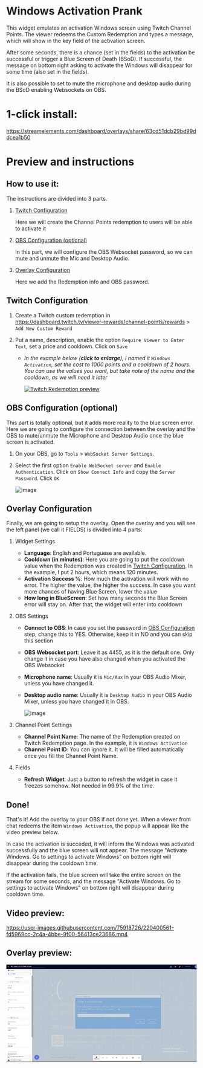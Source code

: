 # Windows Activation Prank

This widget emulates an activation Windows screen using Twitch Channel Points. The viewer redeems the Custom Redemption and types a message, which will show in the key field of the activation screen. 

After some seconds, there is a chance (set in the fields) to the activation be successful or trigger a Blue Screen of Death (BSoD). 
If successful, the message on bottom right asking to activate the Windows will disappear for some time (also set in the fields).

It is also possible to set to mute the microphone and desktop audio during the BSoD enabling Websockets on OBS.

# 1-click install: 

https://streamelements.com/dashboard/overlays/share/63cd51dcb29bd99ddcea1b50

# Preview and instructions

## How to use it:

The instructions are divided into 3 parts. 
1. [Twitch Configuration](readme.md#twitch-configuration)
   
   Here we will create the Channel Points redemption to users will be able to activate it
   
2. [OBS Configuration (optional)](readme.md#obs-configuration-optional)
   
   In this part, we will configure the OBS Websocket password, so we can mute and unmute the Mic and Desktop Audio.
   
3. [Overlay Configuration](readme.md#overlay-configuration)
   
   Here we add the Redemption info and OBS password.


## Twitch Configuration 

1. Create a Twitch custom redemption in https://dashboard.twitch.tv/viewer-rewards/channel-points/rewards > `Add New Custom Reward`

2. Put a name, description, enable the option `Require Viewer to Enter Text`, set a price and cooldown. Click on `Save`

    * _In the example below (**click to enlarge**), I named it `Windows Activation`, set the cost to 1000 points and a cooldown of 2 hours. You can use the values you want, but take note of the name and the cooldown, as we will need it later_

       [![Twitch Redemption preview](https://i.imgur.com/Jf5Qird.png)](https://github.com/c4ldas/streamelements-widgets/assets/75918726/63e4d02d-c9b1-4f6b-bafb-66715bd4fc33 "Custom reward preview - Click to enlarge")

## OBS Configuration (optional)

 This part is totally optional, but it adds more reality to the blue screen error. Here we are going to configure the connection between the overlay and the OBS to mute/unmute the Microphone and Desktop Audio once the blue screen is activated.

 1. On your OBS, go to `Tools` > `WebSocket Server Settings`.
 2. Select the first option `Enable WebSocket server` and `Enable Authentication`. Click on `Show Connect Info` and copy the `Server Password`. Click `OK`

    ![image](https://github.com/c4ldas/streamelements-widgets/assets/75918726/98c9831a-7da9-46d6-bd3e-ac26f3f3abc6)

## Overlay Configuration

Finally, we are going to setup the overlay.
Open the overlay and you will see the left panel (we call it FIELDS) is divided into 4 parts:
1. Widget Settings
   - **Language**: English and Portuguese are available.
   - **Cooldown (in minutes)**: Here you are going to put the cooldown value when the Redemption was created in [Twitch Configuration](readme.md#twitch-configuration). In the example, I put 2 hours, which means 120 minutes.
   - **Activation Success %**: How much the activation will work with no error. The higher the value, the higher the success. In case you want more chances of having Blue Screen, lower the value
   - **How long in BlueScreen**: Set how many seconds the Blue Screen error will stay on. After that, the widget will enter into cooldown
     
2. OBS Settings
   - **Connect to OBS**: In case you set the password in [OBS Configuration](readme.md#obs-configuration-optional) step, change this to YES. Otherwise, keep it in NO and you can skip this section
   - **OBS Websocket port**: Leave it as 4455, as it is the default one. Only change it in case you have also changed when you activated the OBS Websocket
   - **Microphone name**: Usually it is `Mic/Aux` in your OBS Audio Mixer, unless you have changed it.
   - **Desktop audio name**: Usually it is `Desktop Audio` in your OBS Audio Mixer, unless you have changed it in OBS.
     
      ![image](https://github.com/c4ldas/streamelements-widgets/assets/75918726/801c2f68-ddf3-4f7f-b28d-250ff589a783)

3. Channel Point Settings
   - **Channel Point Name**: The name of the Redemption created on Twitch Redemption page. In the example, it is `Windows Activation`
   - **Channel Point ID**: You can ignore it. It will be filled automatically once you fill the Channel Point Name.
     
4. Fields
   - **Refresh Widget**: Just a button to refresh the widget in case it freezes somehow. Not needed in 99.9% of the time.
     
## Done!

That's it! Add the overlay to your OBS if not done yet. When a viewer from chat redeems the item `Windows Activation`, the popup will appear like the video preview below. 

In case the activation is succeded, it will inform the Windows was activated successfully and the blue screen will not appear. The message "Activate Windows. Go to settings to activate Windows" on bottom right will disappear during the cooldown time.

If the activation fails, the blue screen will take the entire screen on the stream for some seconds, and the message "Activate Windows. Go to settings to activate Windows" on bottom right will disappear during cooldown time.

## Video preview:
https://user-images.githubusercontent.com/75918726/220400561-fd5969cc-2c4a-4bbe-9f00-56413ce23686.mp4

## Overlay preview:
![Overlay Preview](https://raw.githubusercontent.com/c4ldas/streamelements-widgets/main/windows-activation-prank/widget.png)




